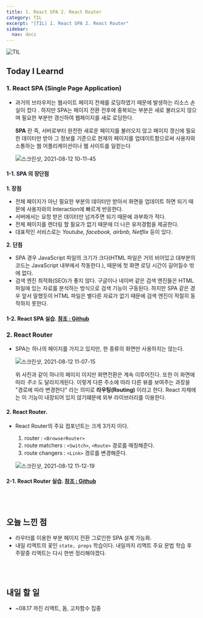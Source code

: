 ```yaml
---
title: 1. React SPA 2. React Router
category: TIL
excerpt: "[TIL] 1. React SPA 2. React Router"
sidebar:
  nav: docs
---
```


![TIL](https://user-images.githubusercontent.com/83164003/127775612-7464075f-89e7-478e-82ee-dc1c2710a125.jpeg)
## Today I Learnd
### 1. React SPA (Single Page Application)
- 과거의 브라우저는 웹사이트 페이지 전체를 로딩하였기 때문에 발생하는 리소스 손실이 컸다 . 하지만 SPA는 페이지 전환 전후에 중복되는 부분은 새로 불러오지 않으며 필요한 부분만 갱신하여 웹페이지를 새로 로딩한다.

  **SPA** 란 즉, 서버로부터 완전한 새로운 페이지를 불러오지 않고 페이지 갱신에 필요한 데이터만 받아 그 정보를 기준으로 현재의 페이지를 업데이트함으로써 사용자와 소통하는 웹 어플리케이션이나 웹 사이트를 일컫는다
	
	 ![스크린샷, 2021-08-12 10-11-45](https://user-images.githubusercontent.com/83164003/129123147-be55270e-249a-48c7-b784-20ac02cbd625.png)

#### 1-1. SPA 의 장단점
**1. 장점**
  - 전체 페이지가 아닌 필요한 부분의 데이터만 받아서 화면을 업데이트 하면 되기 때문에 사용자와의 Interaction에 빠르게 반응한다.
  - 서버에서는 요청 받은 데이터만 넘겨주면 되기 때문에 과부화가 적다.
  - 전체 페이지를 렌더링 할 필요가 없기 때문에 더 나은 유저경험을 제공한다.
  - 대표적인 서비스로는 *Youtube, facebook, airbnb, Netflix* 등이 있다.

**2. 단점**
  - SPA 경우 JavaScript 파일의 크기가 크다(HTML 파일은 거의 비어있고 대부분의 코드는 JavaScript 내부에서 작동한다.), 때문에 첫 화면 로딩 시간이 길어질수 밖에 없다.
  - 검색 엔진 최적화(SEO)가 좋지 않다. 구글이나 네이버 같은 검색 엔진들은 HTML 파일에 있는 자료를 분석하는 방식으로 검색 기능이 구동된다. 하지만 SPA 같은 경우 앞서 말했듯이 HTML 파일은 별다른 자료가 없기 때문에 검색 엔진이 적절히 동작하지 못한다.

#### 1-2. React SPA 실습. <a href="https://github.com/JH8459/im-sprint-react-twittler-spa" target="_blank"> 참조 : Github </a>

### 2. React Router
- SPA는 하나의 페이지를 가지고 있지만, 한 종류의 화면만 사용하지는 않는다.

  ![스크린샷, 2021-08-12 11-07-15](https://user-images.githubusercontent.com/83164003/129127515-374f088f-a9f8-470c-bb2d-ec0d7c1311a8.png)

  위 사진과 같이 하나의 페이지 이지만 화면전환은 계속 이루어진다. 또한 이 화면에 따라 *주소* 도 달라지게된다.  이렇게 다른 주소에 따라 다른 뷰를 보여주는 과장을 "경로에 따라 변경한다" 라는 의미로 **라우팅(Routing)**  이라고 한다. React 자체에는 이 기능이 내장되어 있지 않기떄문에 외부 라이브러리를 이용한다. 

#### 2. React Router.
- React Router의 주요 컴포넌트는 크게 3가지 이다.
  1. router : `<BrowserRouter>`
  2. route matchers : `<Switch>`, `<Route>` 경로를 매칭해준다.
  3. route changers : `<Link>` 경로를 변경해준다.

  ![스크린샷, 2021-08-12 11-12-19](https://user-images.githubusercontent.com/83164003/129127899-e5f5a7c1-6fef-4b4a-a856-1b131ac62e5d.png)
	
	
#### 2-1. React Router 실습. <a href="https://github.com/JH8459/CodeStates/tree/master/React/react-router" target="_blank"> 참조 : Github </a>

<br>
<br>

## 오늘 느낀 점
- 라우터를 이용한 부분 페이지 전환 그로인한 SPA 설계 가능화. 
- 내일 리액트의 꽃인 `state, props` 학습이다.  내일까지 리액트 주요 문법 학습 후 주말중 리액트는 다시 한번 정리해야겠다.

<br>
<br>

## 내일 할 일
- ~08.17 까진 리액트, 돔, 고차함수 집중
